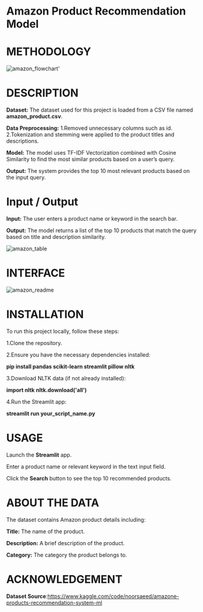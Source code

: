 #  **Amazon Product Recommendation Model**

# METHODOLOGY
![amazon_flowchart'](https://github.com/user-attachments/assets/1f90fe97-cc4f-49d7-8f40-641c591b81ad)

# DESCRIPTION

 **Dataset:** The dataset used for this project is loaded from a CSV file named **amazon_product.csv**.
 
**Data Preprocessing:** 1.Removed unnecessary columns such as id.
2.Tokenization and stemming were applied to the product titles and descriptions.

**Model:** The model uses TF-IDF Vectorization combined with Cosine Similarity to find the most similar products based on a user’s query.

**Output:** The system provides the top 10 most relevant products based on the input query.

# Input / Output

**Input:** The user enters a product name or keyword in the search bar.

**Output:** The model returns a list of the top 10 products that match the query based on title and description similarity.


![amazon_table](https://github.com/user-attachments/assets/628fe168-e884-43a1-858e-3a3a349d77c6)


# INTERFACE
![amazon_readme](https://github.com/user-attachments/assets/20e65ddf-4594-4420-9864-8a32f6420342)


# INSTALLATION
To run this project locally, follow these steps:

1.Clone the repository.

2.Ensure you have the necessary dependencies installed:

**pip install pandas scikit-learn streamlit pillow nltk**

3.Download NLTK data (if not already installed):

**import nltk**
**nltk.download('all')**

4.Run the Streamlit app:

**streamlit run your_script_name.py**

# USAGE
Launch the **Streamlit** app.

Enter a product name or relevant keyword in the text input field.

Click the **Search** button to see the top 10 recommended products.

# ABOUT THE DATA

The dataset contains Amazon product details including:

**Title:** The name of the product.

**Description:** A brief description of the product.

**Category:** The category the product belongs to.

# ACKNOWLEDGEMENT

**Dataset Source**:https://www.kaggle.com/code/noorsaeed/amazone-products-recommendation-system-ml





